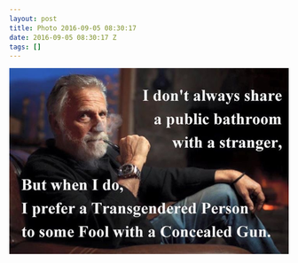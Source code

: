 ```yaml
---
layout: post
title: Photo 2016-09-05 08:30:17
date: 2016-09-05 08:30:17 Z
tags: []
---
```

![](/media/2016/09/149972280420.jpg)
